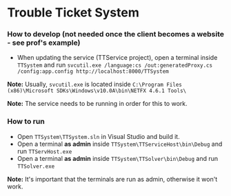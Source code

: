 # Trouble Ticket System


### How to develop (not needed once the client becomes a website - see prof's example)

* When updating the service (TTService project), open a terminal inside `TTSystem` and run `svcutil.exe /language:cs /out:generatedProxy.cs /config:app.config http://localhost:8000/TTSystem`

**Note:** Usually, `svcutil.exe` is located inside `C:\Program Files (x86)\Microsoft SDKs\Windows\v10.0A\bin\NETFX 4.6.1 Tools\`

**Note:** The service needs to be running in order for this to work.

### How to run

* Open `TTSystem\TTSystem.sln` in Visual Studio and build it.
* Open a terminal **as admin** inside `TTSystem\TTServiceHost\bin\Debug` and run `TTServHost.exe`
* Open a terminal **as admin** inside `TTSystem\TTSolver\bin\Debug` and run `TTSolver.exe`

**Note:** It's important that the terminals are run as admin, otherwise it won't work.